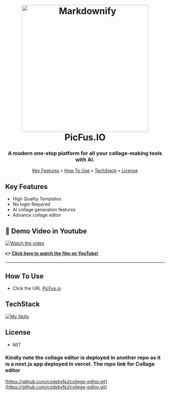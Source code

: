 
<h1 align="center">
  <br>
  <a href="http://www.amitmerchant.com/electron-markdownify"><img src="https://github.com/user-attachments/assets/dc7a3e55-8609-442e-8de1-7ac7ffb35580" alt="Markdownify" width="400"></a>
  <br>
  PicFus.IO
  <br>
</h1>

<h3 align="center">A modern one-stop platform for all your collage-making tools with AI.</h3>


<p align="center">
  <a href="#key-features">Key Features</a> •
  <a href="#how-to-use">How To Use</a> •
  <a href="#techstack">TechStack</a> •
  <a href="#license">License</a>
</p>


## Key Features

* High Quality Templates
* No login Required
* AI collage generation features
* Advance collage editor


## **🎥 Demo Video in Youtube**  

[![Watch the video](https://img.youtube.com/vi/Fj2XEcvH5EY/maxresdefault.jpg)](https://youtu.be/Fj2XEcvH5EY)  

**👉 [Click here to watch the film on YouTube!](https://youtu.be/Fj2XEcvH5EY)**  

---

## How To Use

- Click the URL [PicFus.io](https://pic-fus-io.vercel.app/)

## TechStack 

[![My Skills](https://skillicons.dev/icons?i=js,css,nextjs,nodejs,react,ts)](https://skillicons.dev) 

## License
- MIT


### Kindly note the collage editor is deployed in another repo as it is a next.js app deployed in vercel. The repo link for Collage editor 

[https://github.com/codebyNJ/college-editor.git](https://github.com/codebyNJ/college-editor.git)
